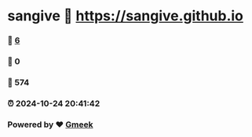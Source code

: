 # sangive :link: https://sangive.github.io 
### :page_facing_up: [6](https://sangive.github.io/tag.html) 
### :speech_balloon: 0 
### :hibiscus: 574 
### :alarm_clock: 2024-10-24 20:41:42 
### Powered by :heart: [Gmeek](https://github.com/Meekdai/Gmeek)
